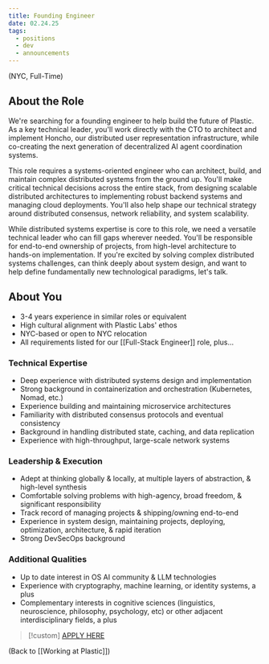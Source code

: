 ```yaml
---
title: Founding Engineer
date: 02.24.25
tags:
  - positions
  - dev
  - announcements
---
```

(NYC, Full-Time)

## About the Role

We're searching for a founding engineer to help build the future of Plastic. As a key technical leader, you'll work directly with the CTO to architect and implement Honcho, our distributed user representation infrastructure, while co-creating the next generation of decentralized AI agent coordination systems.

This role requires a systems-oriented engineer who can architect, build, and maintain complex distributed systems from the ground up. You'll make critical technical decisions across the entire stack, from designing scalable distributed architectures to implementing robust backend systems and managing cloud deployments. You'll also help shape our technical strategy around distributed consensus, network reliability, and system scalability.

While distributed systems expertise is core to this role, we need a versatile technical leader who can fill gaps wherever needed. You'll be responsible for end-to-end ownership of projects, from high-level architecture to hands-on implementation. If you're excited by solving complex distributed systems challenges, can think deeply about system design, and want to help define fundamentally new technological paradigms, let's talk.

## About You

- 3-4 years experience in similar roles or equivalent
- High cultural alignment with Plastic Labs' ethos
- NYC-based or open to NYC relocation
- All requirements listed for our [[Full-Stack Engineer]] role, plus...

### Technical Expertise

- Deep experience with distributed systems design and implementation
- Strong background in containerization and orchestration (Kubernetes, Nomad, etc.)
- Experience building and maintaining microservice architectures
- Familiarity with distributed consensus protocols and eventual consistency
- Background in handling distributed state, caching, and data replication
- Experience with high-throughput, large-scale network systems

### Leadership & Execution

- Adept at thinking globally & locally, at multiple layers of abstraction, & high-level synthesis
- Comfortable solving problems with high-agency, broad freedom, & significant responsibility
- Track record of managing projects & shipping/owning end-to-end
- Experience in system design, maintaining projects, deploying, optimization, architecture, & rapid iteration
- Strong DevSecOps background

### Additional Qualities

- Up to date interest in OS AI community & LLM technologies
- Experience with cryptography, machine learning, or identity systems, a plus
- Complementary interests in cognitive sciences (linguistics, neuroscience, philosophy, psychology, etc) or other adjacent interdisciplinary fields, a plus

> [!custom] [APPLY HERE](https://wellfound.com/l/2B3D7V)

(Back to [[Working at Plastic]])